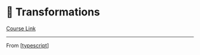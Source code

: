 # 🔵 Transformations
[Course Link]()

------------------------------------------------
From [[typescript]]

[//begin]: # "Autogenerated link references for markdown compatibility"
[typescript]: ../typescript "TypeScript"
[//end]: # "Autogenerated link references"